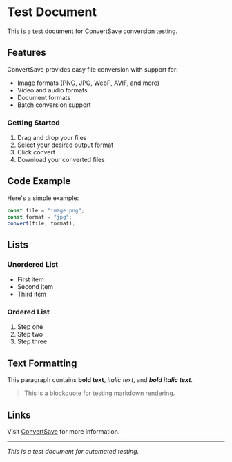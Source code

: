 # Test Document

This is a test document for ConvertSave conversion testing.

## Features

ConvertSave provides easy file conversion with support for:

- Image formats (PNG, JPG, WebP, AVIF, and more)
- Video and audio formats
- Document formats
- Batch conversion support

### Getting Started

1. Drag and drop your files
2. Select your desired output format
3. Click convert
4. Download your converted files

## Code Example

Here's a simple example:

```javascript
const file = "image.png";
const format = "jpg";
convert(file, format);
```

## Lists

### Unordered List

- First item
- Second item
- Third item

### Ordered List

1. Step one
2. Step two
3. Step three

## Text Formatting

This paragraph contains **bold text**, _italic text_, and **_bold italic text_**.

> This is a blockquote for testing markdown rendering.

## Links

Visit [ConvertSave](https://github.com) for more information.

---

_This is a test document for automated testing._
